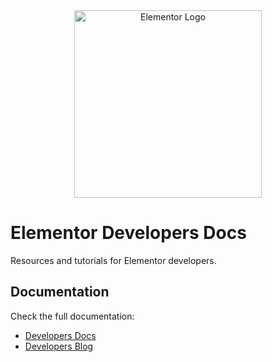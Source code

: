 <div align="center">
    <img width="300" src="https://developers.dev.elementor.red/assets/img/logo.svg" alt="Elementor Logo">
</div>

# Elementor Developers Docs

Resources and tutorials for Elementor developers.

## Documentation

Check the full documentation:

* [Developers Docs](https://developers.elementor.com/)
* [Developers Blog](https://developers.elementor.com/blog/)
